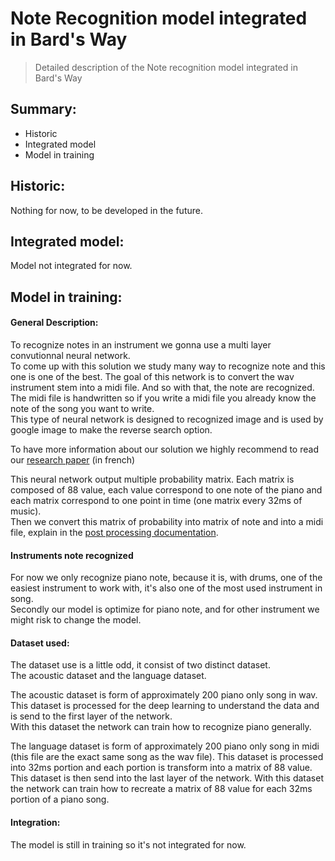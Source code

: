 # Note Recognition model integrated in Bard's Way #
>
> Detailed description of the Note recognition model integrated in Bard's Way
>

## Summary: ##
- Historic
- Integrated model
- Model in training

## Historic: ##

Nothing for now, to be developed in the future.

## Integrated model: ##

Model not integrated for now.

## Model in training: ##

#### General Description: ####

To recognize notes in an instrument we gonna use a multi layer convutionnal neural network.  
To come up with this solution we study many way to recognize note and this one is one of the best. The goal of this network is to convert the wav instrument stem into a midi file. And so with that, the note are recognized.  
The midi file is handwritten so if you write a midi file you already know the note of the song you want to write.  
This type of neural network is designed to recognized image and is used by google image to make the reverse search option.

To have more information about our solution we highly recommend to read our [research paper](./documentation_réseauxNeuronnauxRecoNotes.pdf) (in french)

This neural network output multiple probability matrix. Each matrix is composed of 88 value, each value correspond to one note of the piano and each matrix correspond to one point in time (one matrix every 32ms of music).  
Then we convert this matrix of probability into matrix of note and into a midi file, explain in the [post processing documentation](./documentation_PostProcessingNoteRecognition.md).

#### Instruments note recognized ####

For now we only recognize piano note, because it is, with drums, one of the easiest instrument to work with, it's also one of the most used instrument in song.  
Secondly our model is optimize for piano note, and for other instrument we might risk to change the model.

#### Dataset used: ####

The dataset use is a little odd, it consist of two distinct dataset.  
The acoustic dataset and the language dataset.  

The acoustic dataset is form of approximately 200 piano only song in wav. This dataset is processed for the deep learning to understand the data and is send to the first layer of the network.  
With this dataset the network can train how to recognize piano generally.

The language dataset is form of approximately 200 piano only song in midi (this file are the exact same song as the wav file). This dataset is processed into 32ms portion and each portion is transform into a matrix of 88 value.  
This dataset is then send into the last layer of the network. With this dataset the network can train how to recreate a matrix of 88 value for each 32ms portion of a piano song.

#### Integration: ####

The model is still in training so it's not integrated for now.
